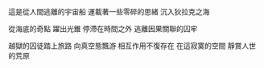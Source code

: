 這是從人間逃離的宇宙船
運載著一些零碎的思緒
沉入狄拉克之海

從海底的奇點
躍出光錐
停滯在時間之外
逃離因果關聯的囚牢

越獄的囚徒踏上旅路
向真空態飄游
相互作用不復存在
在這寂寞的空間
靜賞人世的荒原